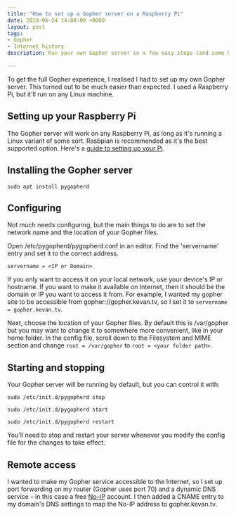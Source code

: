```yaml
---
title: "How to set up a Gopher server on a Raspberry Pi"
date: 2019-06-24 14:00:00 +0000
layout: post
tags:
- Gopher
- Internet history
description: Run your own Gopher server in a few easy steps (and some harder ones). 

---
```


To get the full Gopher experience, I realised I had to set up my own Gopher server. This turned out to be much easier than expected.  I used a Raspberry Pi, but it'll run on any Linux machine. 

## Setting up your Raspberry Pi

The Gopher server will work on any Raspberry Pi, as long as it's running a Linux variant of some sort. Rasbpian is recommended as it's the best supported option. Here's a [guide to setting up your Pi](https://projects.raspberrypi.org/en/projects/raspberry-pi-setting-up).

## Installing the Gopher server

```sudo apt install pygopherd```

## Configuring

Not much needs configuring, but the main things to do are to set the network name and the location of your Gopher files.

Open /etc/pygopherd/pygopherd.conf in an editor. Find the 'servername' entry and set it to the correct address. 

```servername = <IP or Domain>```

If you only want to access it on your local network, use your device's IP or hostname. If you want to make it available on Internet, then it should be the domain or IP you want to access it from. For example, I wanted my gopher site to be accessible from gopher://gopher.kevan.tv, so I set it to ```servername = gopher.kevan.tv```.


Next, choose the location of your Gopher files. By default this is /var/gopher but you may want to change it to somewhere more convenient, like in your home folder. In the config file, scroll down to the Filesystem and MIME section and change ```root = /var/gopher``` to ```root = <your folder path>```.

## Starting and stopping

Your Gopher server will be running by default, but you can control it with:

```sudo /etc/init.d/pygopherd stop```

```sudo /etc/init.d/pygopherd start```

```sudo /etc/init.d/pygopherd restart```

You'll need to stop and restart your server whenever you modify the config file for the changes to take effect.

## Remote access

I wanted to make my Gopher service accessible to the Internet, so I set up port forwarding on my router (Gopher uses port 70) and a dynamic DNS service – in this case a free [No–IP](https://www.noip.com) account. I then added a CNAME entry to my domain's DNS settings to map the No-IP address to gopher.kevan.tv.



